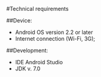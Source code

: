 #Technical requirements

##Device:
* Android OS version 2.2 or later
* Internet connection (Wi-Fi, 3G);

##Development:
* IDE Android Studio
* JDK v. 7.0
